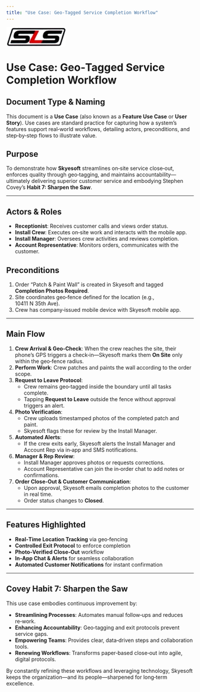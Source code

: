 ```yaml
---
title: "Use Case: Geo‑Tagged Service Completion Workflow"
---
```


<!-- pull in the shared styling from your proposal folder -->
<link rel="stylesheet" href="../proposals/skyesoft/markdown-pdf.css">

<!-- logo stays in the proposal folder, so reference it relatively too -->
<img src="../proposals/skyesoft/logo.png" alt="Skyesoft Logo" style="display:block; margin-bottom:0.5em; page-break-after: avoid;">

# Use Case: Geo‑Tagged Service Completion Workflow

## Document Type & Naming
This document is a **Use Case** (also known as a **Feature Use Case** or **User Story**). Use cases are standard practice for capturing how a system’s features support real‑world workflows, detailing actors, preconditions, and step‑by‑step flows to illustrate value.

## Purpose
To demonstrate how **Skyesoft** streamlines on‑site service close‑out, enforces quality through geo‑tagging, and maintains accountability—ultimately delivering superior customer service and embodying Stephen Covey’s **Habit 7: Sharpen the Saw**.

---

## Actors & Roles
- **Receptionist**: Receives customer calls and views order status.
- **Install Crew**: Executes on‑site work and interacts with the mobile app.
- **Install Manager**: Oversees crew activities and reviews completion.
- **Account Representative**: Monitors orders, communicates with the customer.

## Preconditions
1. Order “Patch & Paint Wall” is created in Skyesoft and tagged **Completion Photos Required**.
2. Site coordinates geo‑fence defined for the location (e.g., 10411 N 35th Ave).
3. Crew has company‑issued mobile device with Skyesoft mobile app.

---

## Main Flow
1. **Crew Arrival & Geo‑Check**: When the crew reaches the site, their phone’s GPS triggers a check‑in—Skyesoft marks them **On Site** only within the geo‑fence radius.
2. **Perform Work**: Crew patches and paints the wall according to the order scope.
3. **Request to Leave Protocol**:
   - Crew remains geo‑tagged inside the boundary until all tasks complete.
   - Tapping **Request to Leave** outside the fence without approval triggers an alert.
4. **Photo Verification**:
   - Crew uploads timestamped photos of the completed patch and paint.
   - Skyesoft flags these for review by the Install Manager.
5. **Automated Alerts**:
   - If the crew exits early, Skyesoft alerts the Install Manager and Account Rep via in‑app and SMS notifications.
6. **Manager & Rep Review**:
   - Install Manager approves photos or requests corrections.
   - Account Representative can join the in‑order chat to add notes or confirmations.
7. **Order Close‑Out & Customer Communication**:
   - Upon approval, Skyesoft emails completion photos to the customer in real time.
   - Order status changes to **Closed**.

---

## Features Highlighted
- **Real‑Time Location Tracking** via geo‑fencing
- **Controlled Exit Protocol** to enforce completion
- **Photo‑Verified Close‑Out** workflow
- **In‑App Chat & Alerts** for seamless collaboration
- **Automated Customer Notifications** for instant confirmation

---

## Covey Habit 7: Sharpen the Saw
This use case embodies continuous improvement by:
- **Streamlining Processes**: Automates manual follow‑ups and reduces re‑work.
- **Enhancing Accountability**: Geo‑tagging and exit protocols prevent service gaps.
- **Empowering Teams**: Provides clear, data‑driven steps and collaboration tools.
- **Renewing Workflows**: Transforms paper‑based close‑out into agile, digital protocols.

By constantly refining these workflows and leveraging technology, Skyesoft keeps the organization—and its people—sharpened for long‑term excellence.
